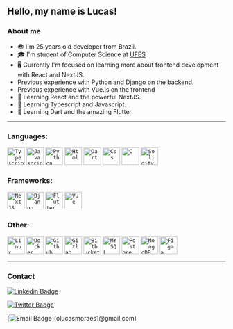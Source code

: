 ## Hello, my name is Lucas!

<!-- <img align=right alt="Pixel Art Avatar" src="./avatar.png">-->

### About me

<ul>
    <li>😎 I'm 25 years old developer from Brazil.</li>
    <li>🎓 I'm student of Computer Science at <a href="https://www.ufes.br/">UFES</a></li>
    <li>🖥️ Currently I'm focused on learning more about frontend development with React and NextJS.</li>
    <li>Previous experience with Python and Django on the backend.</li>
    <li>Previous experience with Vue.js on the frontend</li>
    <li>📝 Learning React and the powerful NextJS.</li>
    <li>📝 Learning Typescript and Javascript.</li>
    <li>📝 Learning Dart and the amazing Flutter.</li>
<!--     <li>📝 Learning Android with Java/Kotlin.</li> -->
<!--     <li>📝 Learning Java and Spring Boot.</li> -->
<!--     <li>⚛️ Interested in React Native.</li> -->
</ul>

---

### Languages:

<code><img src="https://cdn.jsdelivr.net/gh/devicons/devicon/icons/typescript/typescript-original.svg" width="40px" title="Typescript"/></code>
<code><img src="https://cdn.jsdelivr.net/gh/devicons/devicon/icons/javascript/javascript-original.svg" width="40px" title="Javascript"/></code>
<code><img src="https://cdn.jsdelivr.net/gh/devicons/devicon/icons/python/python-original.svg" width="40px" title="Python"/></code>
<code><img src="https://cdn.jsdelivr.net/gh/devicons/devicon/icons/html5/html5-original.svg" width="40px" title="Html"/></code>
<code><img src="https://cdn.jsdelivr.net/gh/devicons/devicon/icons/dart/dart-original.svg" width="40px" title="Dart"/></code>
<code><img src="https://cdn.jsdelivr.net/gh/devicons/devicon/icons/css3/css3-original.svg" width="40px" title="Css"/></code>
<code><img src="https://cdn.jsdelivr.net/gh/devicons/devicon/icons/c/c-original.svg"  width="40px" title="C"/></code>
<code><img src="https://cdn.jsdelivr.net/gh/devicons/devicon/icons/solidity/solidity-original.svg"  width="40px" title="Solidity"/></code>

<!-- Tenho apenas experiência academica nas seguintes linguagens e por isso optei por deixalas comentadas -->
<!-- <code><img src="https://cdn.jsdelivr.net/gh/devicons/devicon/icons/java/java-original.svg" width="40px" title="Java"/></code> -->

### Frameworks:

<!-- <code><img src="https://cdn.jsdelivr.net/gh/devicons/devicon/icons/bootstrap/bootstrap-original.svg" width="40px" title="Bootstrap"/></code> -->
<code><img src="https://cdn.jsdelivr.net/gh/devicons/devicon/icons/nextjs/nextjs-original.svg" width="40px" title="NextJS"/></code>
<code><img src="https://cdn.jsdelivr.net/gh/devicons/devicon/icons/django/django-plain.svg"  width="40px" title="Django"/></code>
<code><img src="https://cdn.jsdelivr.net/gh/devicons/devicon/icons/flutter/flutter-original.svg" width="40px" title="Flutter"/></code>
<code><img src="https://cdn.jsdelivr.net/gh/devicons/devicon/icons/vuejs/vuejs-original.svg" width="40px" title="Vue"/></code>

### Other:

<code><img src="https://cdn.jsdelivr.net/gh/devicons/devicon/icons/linux/linux-original.svg"  width="40px" title="Linux"/></code>
<code><img src="https://cdn.jsdelivr.net/gh/devicons/devicon/icons/docker/docker-original-wordmark.svg"  width="40px" title="Docker"/></code>
<code><img src="https://cdn.jsdelivr.net/gh/devicons/devicon/icons/github/github-original.svg"  width="40px" title="Github"/></code>
<code><img src="https://cdn.jsdelivr.net/gh/devicons/devicon/icons/gitlab/gitlab-original.svg"  width="40px" title="Gitlab"/></code>
<code><img src="https://cdn.jsdelivr.net/gh/devicons/devicon/icons/bitbucket/bitbucket-original.svg"  width="40px" title="Bitbucket"/></code>
<code><img src="https://cdn.jsdelivr.net/gh/devicons/devicon/icons/mysql/mysql-original.svg"  width="40px" title="MYSQL"/></code>
<code><img src="https://cdn.jsdelivr.net/gh/devicons/devicon/icons/postgresql/postgresql-original.svg"  width="40px" title="Postgre SQL"/></code>
<code><img src="https://cdn.jsdelivr.net/gh/devicons/devicon/icons/mongodb/mongodb-original.svg" width="40px" title="MongoDB"/></code>
<code><img src="https://cdn.jsdelivr.net/gh/devicons/devicon/icons/figma/figma-original.svg"  width="40px" title="Figma"/></code>



---
  
### Contact

[![Linkedin Badge](https://img.shields.io/badge/-Lucas%20Moraes-yellow?style=social&logo=linkedin&logoColor=0A66C2&link=https://www.linkedin.com/in/olucasmoraes1/)](https://www.linkedin.com/in/olucasmoraes1/)

[![Twitter Badge](https://img.shields.io/badge/-@00kl22-grey?style=social&logo=twitter&logoColor=1DA1F2&link=https://twitter.com/00kl22)](https://twitter.com/00kl22)

[![Email Badge](https://img.shields.io/badge/-olucasmoraes1@gmail.com-yellow?style=social&logo=gmail&link="mailto:olucasmoraes1@gmail.com")](olucasmoraes1@gmail.com)
